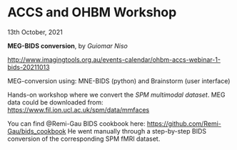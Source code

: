# ACCS and OHBM Workshop

13th October, 2021

**MEG-BIDS conversion**, by *Guiomar Niso*

http://www.imagingtools.org.au/events-calendar/ohbm-accs-webinar-1-bids-20211013

MEG-conversion using: MNE-BIDS (python) and Brainstorm (user interface)

Hands-on workshop where we convert the *SPM multimodal dataset*. 
MEG data could be downloaded from: https://www.fil.ion.ucl.ac.uk/spm/data/mmfaces

You can find @Remi-Gau BIDS cookbook here:
https://github.com/Remi-Gau/bids_cookbook
He went manually through a step-by-step BIDS conversion of the corresponding SPM fMRI dataset.
